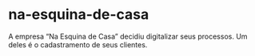 # na-esquina-de-casa
A empresa “Na Esquina de Casa” decidiu digitalizar seus processos. Um deles é o cadastramento de seus clientes. 
